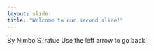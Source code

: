 ```yaml
---
layout: slide
title: "Welcome to our second slide!"
---
```


By Nimbo STratue
Use the left arrow to go back!
